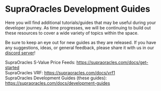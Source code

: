 # SupraOracles Development Guides

Here you will find additional tutorials/guides that may be useful during your developer journey. 
As time progresses, we will be continuing to build out these resources to cover a wide variety of topics within the space. 

Be sure to keep an eye out for new guides as they are released. 
If you have any suggestions, ideas, or general feedback, please share it with us in our [discord server](https://discord.com/invite/supraoracles)!

SupraOracles S-Value Price Feeds: https://supraoracles.com/docs/get-started  
SupraOracles VRF: https://supraoracles.com/docs/vrf1  
SupraOracles Development Guides (these guides): https://supraoracles.com/docs/development-guides  
